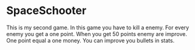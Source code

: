 # SpaceSchooter
This is my second game.
In this game you have to kill a enemy. For every enemy you get a one point. 
When you get 50 points enemy are improve.
One point equal a one money. 
You can improve you bullets in stats.
